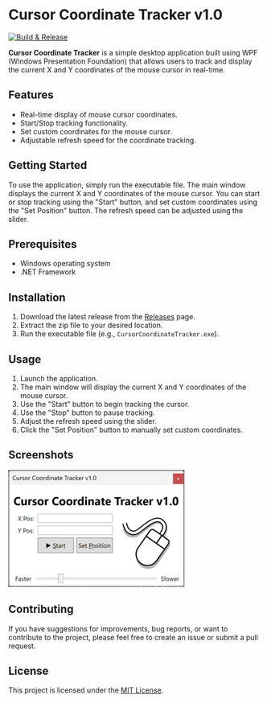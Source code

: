 # Cursor Coordinate Tracker v1.0

[![Build & Release](https://github.com/g4-api/cursor-coordinate-tracker/actions/workflows/GithubActions.yml/badge.svg?branch=main)](https://github.com/g4-api/cursor-coordinate-tracker/actions/workflows/GithubActions.yml)

**Cursor Coordinate Tracker** is a simple desktop application built using WPF (Windows Presentation Foundation) that allows users to track and display the current X and Y coordinates of the mouse cursor in real-time.

## Features

- Real-time display of mouse cursor coordinates.
- Start/Stop tracking functionality.
- Set custom coordinates for the mouse cursor.
- Adjustable refresh speed for the coordinate tracking.

## Getting Started

To use the application, simply run the executable file. The main window displays the current X and Y coordinates of the mouse cursor. You can start or stop tracking using the "Start" button, and set custom coordinates using the "Set Position" button. The refresh speed can be adjusted using the slider.

## Prerequisites

- Windows operating system
- .NET Framework

## Installation

1. Download the latest release from the [Releases](https://github.com/gravity-api/cursor-coordinate-tracker/releases) page.
2. Extract the zip file to your desired location.
3. Run the executable file (e.g., `CursorCoordinateTracker.exe`).

## Usage

1. Launch the application.
2. The main window will display the current X and Y coordinates of the mouse cursor.
3. Use the "Start" button to begin tracking the cursor.
4. Use the "Stop" button to pause tracking.
5. Adjust the refresh speed using the slider.
6. Click the "Set Position" button to manually set custom coordinates.

## Screenshots

![Application Screenshot](/screenshots/1.png)

## Contributing

If you have suggestions for improvements, bug reports, or want to contribute to the project, please feel free to create an issue or submit a pull request.

## License

This project is licensed under the [MIT License](LICENSE).
